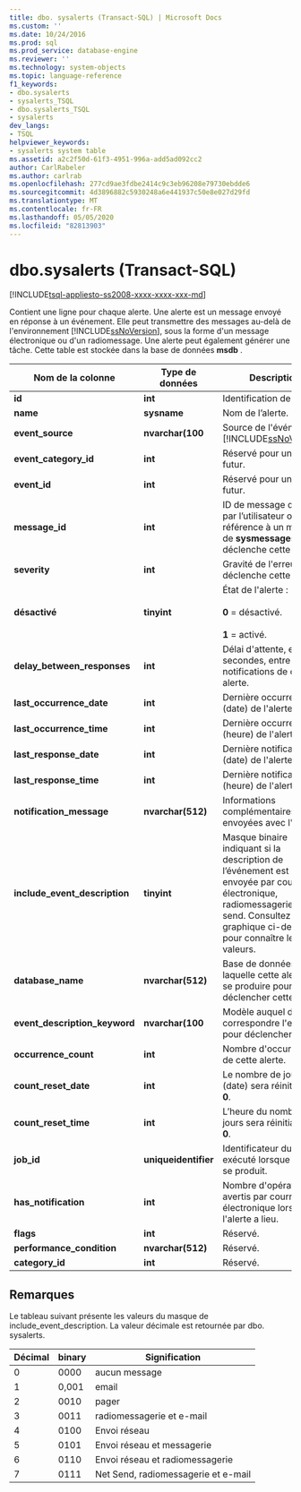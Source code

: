 ```yaml
---
title: dbo. sysalerts (Transact-SQL) | Microsoft Docs
ms.custom: ''
ms.date: 10/24/2016
ms.prod: sql
ms.prod_service: database-engine
ms.reviewer: ''
ms.technology: system-objects
ms.topic: language-reference
f1_keywords:
- dbo.sysalerts
- sysalerts_TSQL
- dbo.sysalerts_TSQL
- sysalerts
dev_langs:
- TSQL
helpviewer_keywords:
- sysalerts system table
ms.assetid: a2c2f50d-61f3-4951-996a-add5ad092cc2
author: CarlRabeler
ms.author: carlrab
ms.openlocfilehash: 277cd9ae3fdbe2414c9c3eb96208e79730ebdde6
ms.sourcegitcommit: 4d3896882c5930248a6e441937c50e8e027d29fd
ms.translationtype: MT
ms.contentlocale: fr-FR
ms.lasthandoff: 05/05/2020
ms.locfileid: "82813903"
---
```

# <a name="dbosysalerts-transact-sql"></a>dbo.sysalerts (Transact-SQL)
[!INCLUDE[tsql-appliesto-ss2008-xxxx-xxxx-xxx-md](../../includes/tsql-appliesto-ss2008-xxxx-xxxx-xxx-md.md)]

  Contient une ligne pour chaque alerte. Une alerte est un message envoyé en réponse à un événement. Elle peut transmettre des messages au-delà de l'environnement [!INCLUDE[ssNoVersion](../../includes/ssnoversion-md.md)], sous la forme d'un message électronique ou d'un radiomessage. Une alerte peut également générer une tâche.  Cette table est stockée dans la base de données **msdb** .
  
|Nom de la colonne|Type de données|Description|  
|-----------------|---------------|-----------------|  
|**id**|**int**|Identification de l'alerte|  
|**name**|**sysname**|Nom de l’alerte.|  
|**event_source**|**nvarchar(100**|Source de l'événement : [!INCLUDE[ssNoVersion](../../includes/ssnoversion-md.md)].|  
|**event_category_id**|**int**|Réservé pour un usage futur.|  
|**event_id**|**int**|Réservé pour un usage futur.|  
|**message_id**|**int**|ID de message défini par l’utilisateur ou référence à un message de **sysmessages** qui déclenche cette alerte.|  
|**severity**|**int**|Gravité de l'erreur qui déclenche cette alerte.|  
|**désactivé**|**tinyint**|État de l'alerte :<br /><br /> **0** = désactivé.<br /><br /> **1** = activé.|  
|**delay_between_responses**|**int**|Délai d'attente, en secondes, entre les notifications de cette alerte.|  
|**last_occurrence_date**|**int**|Dernière occurrence (date) de l'alerte.|  
|**last_occurrence_time**|**int**|Dernière occurrence (heure) de l'alerte.|  
|**last_response_date**|**int**|Dernière notification (date) de l'alerte.|  
|**last_response_time**|**int**|Dernière notification (heure) de l'alerte.|  
|**notification_message**|**nvarchar(512)**|Informations complémentaires envoyées avec l'alerte.|  
|**include_event_description**|**tinyint**|Masque binaire indiquant si la description de l’événement est envoyée par courrier électronique, radiomessagerie ou net send. Consultez le graphique ci-dessous pour connaître les valeurs.|  
|**database_name**|**nvarchar(512)**|Base de données dans laquelle cette alerte doit se produire pour déclencher cette alerte.|  
|**event_description_keyword**|**nvarchar(100**|Modèle auquel doit correspondre l'erreur pour déclencher l'alerte.|  
|**occurrence_count**|**int**|Nombre d'occurrences de cette alerte.|  
|**count_reset_date**|**int**|Le nombre de jours (date) sera réinitialisé à **0**.|  
|**count_reset_time**|**int**|L’heure du nombre de jours sera réinitialisée à **0**.|  
|**job_id**|**uniqueidentifier**|Identificateur du travail exécuté lorsque l'alerte se produit.|  
|**has_notification**|**int**|Nombre d'opérateurs avertis par courrier électronique lorsque l'alerte a lieu.|  
|**flags**|**int**|Réservé.|  
|**performance_condition**|**nvarchar(512)**|Réservé.|  
|**category_id**|**int**|Réservé.|  
  
 ## <a name="remarks"></a>Remarques

Le tableau suivant présente les valeurs du masque de include_event_description. La valeur décimale est retournée par dbo. sysalerts. 

|Décimal | binary | Signification |
|------|------|------|
|0 |0000 |aucun message |
|1 |0,001 |email |
|2 |0010 |pager |
|3 |0011 |radiomessagerie et e-mail |
|4 |0100 |Envoi réseau |
|5 |0101 |Envoi réseau et messagerie |
|6 |0110 |Envoi réseau et radiomessagerie |
|7 |0111 |Net Send, radiomessagerie et e-mail |
  
